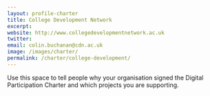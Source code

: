 ```yaml
---
layout: profile-charter
title: College Development Network
excerpt: 
website: http://www.collegedevelopmentnetwork.ac.uk
twitter: 
email: colin.buchanan@cdn.ac.uk
image: /images/charter/
permalink: /charter/college-development/ 
---
```


Use this space to tell people why your organisation signed the Digital Participation Charter and which projects you are supporting.
